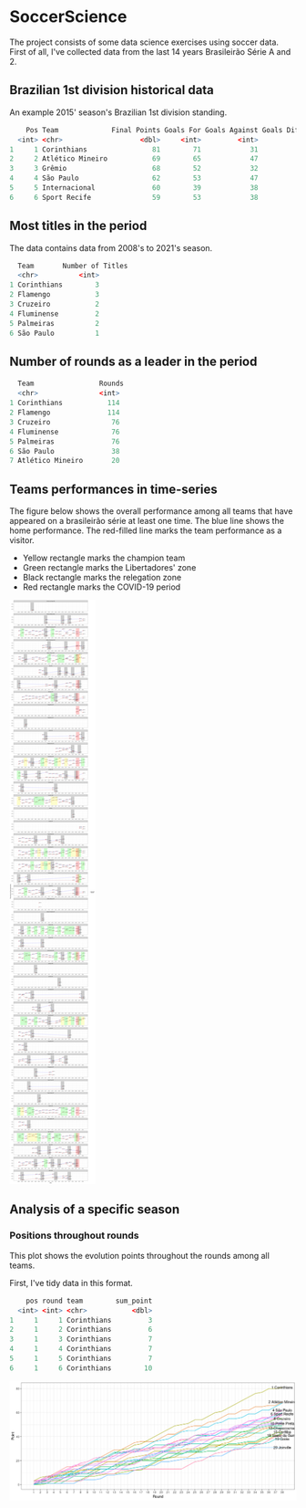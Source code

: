 # SoccerScience

The project consists of some data science exercises using soccer data.
First of all, I've collected data from the last 14 years Brasileirão Série A and 2. 
## Brazilian 1st division historical data

An example 2015' season's Brazilian 1st division standing.

```R
    Pos Team             Final Points Goals For Goals Against Goals Difference  Year
  <int> <chr>                   <dbl>     <int>         <int>            <int> <int>
1     1 Corinthians                81        71            31               40  2015
2     2 Atlético Mineiro           69        65            47               18  2015
3     3 Grêmio                     68        52            32               20  2015
4     4 São Paulo                  62        53            47                6  2015
5     5 Internacional              60        39            38                1  2015
6     6 Sport Recife               59        53            38               15  2015
```


## Most titles in the period

The data contains data from 2008's to 2021's season.

```R
  Team       Number of Titles
  <chr>          <int>
1 Corinthians        3
2 Flamengo           3
3 Cruzeiro           2
4 Fluminense         2
5 Palmeiras          2
6 São Paulo          1
```
## Number of rounds as a leader in the period

```R
  Team                Rounds
  <chr>               <int>
1 Corinthians           114
2 Flamengo              114
3 Cruzeiro               76
4 Fluminense             76
5 Palmeiras              76
6 São Paulo              38
7 Atlético Mineiro       20
```

## Teams performances in time-series

The figure below shows the overall performance among all teams that have appeared on a brasileirão série at least one time. The blue line shows the home performance. The red-filled line marks the team performance as a visitor.


  - Yellow rectangle marks the champion team
  - Green rectangle marks the Libertadores' zone
  - Black rectangle marks the relegation zone
  - Red rectangle marks the COVID-19 period


![Points Evolution](./plots/performance.png)

## Analysis of a specific season

### Positions throughout rounds

This plot shows the evolution points throughout the rounds among all teams.

First, I've tidy data in this format.

```R
    pos round team        sum_point
  <int> <int> <chr>           <dbl>
1     1     1 Corinthians         3
2     1     2 Corinthians         6
3     1     3 Corinthians         7
4     1     4 Corinthians         7
5     1     5 Corinthians         7
6     1     6 Corinthians        10
```

![Points Evolution](./plots/evolution_points.png)



